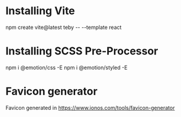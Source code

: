 # Installing Vite
npm create vite@latest teby -- --template react
# Installing SCSS Pre-Processor
npm i @emotion/css -E
npm i @emotion/styled -E
# Favicon generator
Favicon generated in https://www.ionos.com/tools/favicon-generator